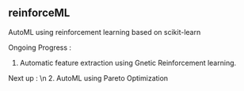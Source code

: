 ## reinforceML
AutoML using reinforcement learning based on scikit-learn

Ongoing Progress :
1. Automatic feature extraction using Gnetic Reinforcement learning.

Next up : \n
2. AutoML using Pareto Optimization   
